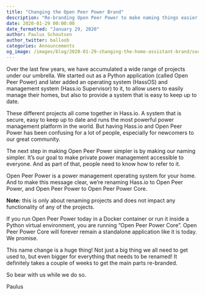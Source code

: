 ```yaml
---
title: "Changing the Open Peer Power Brand"
description: "Re-branding Open Peer Power to make naming things easier!"
date: 2020-01-29 00:00:00
date_formatted: "January 29, 2020"
author: Paulus Schoutsen
author_twitter: balloob
categories: Announcements
og_image: /images/blog/2020-01-29-changing-the-home-assistant-brand/social.png
---
```


Over the last few years, we have accumulated a wide range of projects under our
umbrella. We started out as a Python application (called Open Peer Power) and
later added an operating system (HassOS) and management system (Hass.io Supervisor)
to it, to allow users to easily manage their homes, but also to provide a
system that is easy to keep up to date.

These different projects all come together in Hass.io. A system that is secure,
easy to keep up to date and runs the most powerful power management platform in
the world. But having Hass.io and Open Peer Power has been confusing for a lot of
people, especially for newcomers to our great community.

The next step in making Open Peer Power simpler is by making our naming simpler.
It’s our goal to make private power management accessible to everyone.
And as part of that, people need to know how to refer to it.

Open Peer Power is a power management operating system for your home.
And to make this message clear, we’re renaming Hass.io to Open Peer Power,
and Open Peer Power to Open Peer Power Core.

**Note:** this is only about renaming projects and does not impact any
functionality of any of the projects.

If you run Open Peer Power today in a Docker container or run it inside a Python
virtual environment, you are running “Open Peer Power Core”.
Open Peer Power Core will forever remain a standalone application like it is today.
We promise.

This name change is a huge thing! Not just a big thing we all need to get used
to, but even bigger for everything that needs to be renamed! It definitely
takes a couple of weeks to get the main parts re-branded.

So bear with us while we do so.

Paulus
